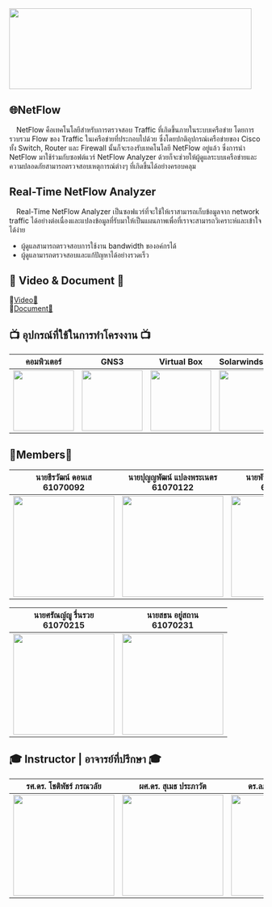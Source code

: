 <img src="http://allvectorlogo.com/img/2017/02/solarwinds-logo.png" width="480" height="160">

## 🌐NetFlow
&emsp;NetFlow คือเทคโนโลยีสำหรับการตรวจสอบ Traffic ที่เกิดขึ้นภายในระบบเครือข่าย โดยการรวบรวม Flow ของ Traffic ในเครือข่ายที่ประกอบไปด้วย ซึ่งโดยปกติอุปกรณ์เครือข่ายของ Cisco ทั้ง Switch, Router และ Firewall นั้นก็จะรองรับเทคโนโลยี NetFlow อยู่แล้ว ซึ่งการนำ NetFlow มาใช้ร่วมกับซอฟต์แวร์ NetFlow Analyzer ด้วยก็จะช่วยให้ผู้ดูแลระบบเครือข่ายและความปลอดภัยสามารถตรวจสอบเหตุการณ์ต่างๆ ที่เกิดขึ้นได้อย่างครอบคลุม

## Real-Time NetFlow Analyzer
&emsp;Real-Time NetFlow Analyzer เป็นซอฟแวร์ที่จะใช้ให้เราสามารถเก็บข้อมูลจาก network traffic ได้อย่างต่อเนื่องและแปลงข้อมูลที่รับมาให้เป็นแผนภาพเพื่อที่เราจะสามารถวิเคราะห์และเข้าใจได้ง่าย
* ผู้ดูแลสามารถตรวจสอบการใช้งาน bandwidth ของอค์กรได้
* ผู้ดูแลามารถตรวจสอบและแก้ปัญหาได้อย่างรวดเร็ว

## :movie_camera: Video & Document 📄
🔗[Video:movie_camera:](https://youtu.be/yaKTCWYTV8A) <br />
🔗[Document📄](https://docs.google.com/document/d/1efFOiFsZt8xv_qTV-_Ao-DQUo2fJTWj5qQR5B-GE1A8/edit?usp=sharing)

## 📺 อุปกรณ์ที่ใช้ในการทำโครงงาน 📺

| คอมพิวเตอร์ | GNS3 | Virtual Box | SolarwindsNTA | Windows 10 |
| :--------: | :--------: | :--------: | :--------: | :--------: |
| <img src="https://i3.wp.com/beelievesourcing.co.th/wp-content/uploads/2019/02/9Sat.com_20181006132317.jpg" width="120" height="120"></a> | <img src="https://www.gns3.com/assets/images/logo-colour.png" width="120" height="120"></a> | <img src="https://cdn2.iconfinder.com/data/icons/metro-uinvert-dock/256/VirtualBox.png" width="120" height="120"></a> | <img src="https://cdn6.aptoide.com/imgs/1/6/9/169f8d2a03afb33e8fbfa585f2487fb9_icon.png?w=160" width="120" height="120"></a> | <img src="https://seeklogo.com/images/W/windows-10-icon-logo-5BC5C69712-seeklogo.com.png" height="120"></a> |

## :boy:Members:boy:

| นายธีรวัฒน์ ดอนเส <br> 61070092	 | นายปุญญพัฒน์ แปลงพระเนตร <br> 61070122 | นายพัทธพล ยางกิจวิบูลย์ <br> 61070138 |
| :--------: | :--------: | :--------: |
|   <img src="https://scontent.fbkk12-4.fna.fbcdn.net/v/t1.0-9/66749801_2231048483872826_4636168916857520128_n.jpg?_nc_cat=110&_nc_sid=09cbfe&_nc_eui2=AeFDDiPVfvUn1PKqDBoOfYOkJELgAihkn2AkQuACKGSfYEVWgkov0_Q0VegpRvxBlvzuoKa6mg4jnqs3WeBr0iXV&_nc_ohc=nlFTVzU-N5oAX_xqV4k&_nc_ht=scontent.fbkk12-4.fna&oh=a92432118894b6365340a584dbdb236c&oe=5EEA2903" width="200" height="200"></a>  | <img src="https://scontent.fbkk8-3.fna.fbcdn.net/v/t31.0-8/18699367_1333271430102995_8006269097031661706_o.jpg?_nc_cat=111&_nc_sid=ad2b24&_nc_eui2=AeGsYJdEgheMkPGej1DK2bFGO11R_D-2xC07XVH8P7bELflxxN0-VIJnEitwg0bChr6VE3lukry1iZu1cz2RGDUI&_nc_ohc=Vvzd8BzXSbYAX_lMeJS&_nc_ht=scontent.fbkk8-3.fna&oh=8b573d9389cc1311a67bbc9b60f3721b&oe=5EE895F4" width="200" height="200"></a>  |   <img src="https://scontent.fbkk12-1.fna.fbcdn.net/v/t31.0-8/11052001_1214342028580586_761503779277126202_o.jpg?_nc_cat=101&_nc_sid=174925&_nc_eui2=AeEHouO9jQgZ_s5VOdkNNPa90ZWkVOoCRn_RlaRU6gJGf4BwrifoBIKttH9HLDhJPRdufQOxVlVKXvI01D_HiI4v&_nc_ohc=BWs-FtsNdrIAX-QHFiG&_nc_ht=scontent.fbkk12-1.fna&oh=6f0bb0f85421a29985e905b692aa6fe4&oe=5EEA1DA8" width="200" height="200"></a> |

| นายศรัณญ์ญู รื่นรวย <br> 61070215 | นายสธน อยู่สถาน <br> 61070231 |
| :--------: | :--------: |
| <img src="https://media.discordapp.net/attachments/426628490012655628/712582192093724762/IMG_1005.JPG?width=397&height=529" width="200" height="200"></a> | <img src="https://scontent.fbkk12-4.fna.fbcdn.net/v/t1.0-9/p960x960/88197267_2651166381655009_1735129893814927360_o.jpg?_nc_cat=103&_nc_sid=85a577&_nc_eui2=AeGjCFlHq2No-M6dQJuLFRTpC-YKLuabAe8L5gou5psB7ybkBlgecIjuIjqGu6snb3y_-5Yofm-OfK5MsaptkGLj&_nc_oc=AQlffnO_OeW-D25xfB57vvkILCQa-4F1RZMiHC5YJFKkLVGhfDwDkHm6Q2km5Hd0bHg6mtr3Dx3NvZdk_fmNiaGG&_nc_ht=scontent.fbkk12-4.fna&_nc_tp=6&oh=0ae736b685182281c0834d306ccae2ca&oe=5EEA2EFD" width="200" height="200"></a> |

## 🎓 Instructor | อาจารย์ที่ปรึกษา 🎓

| รศ.ดร. โชติพัชร์ ภรณวลัย	 | ผศ.ดร. สุเมธ ประภาวัต | ดร.ลภัส ประดิษฐ์ทัศนีย์ |
| :--------: | :--------: | :--------: |
| <img src="https://www.it.kmitl.ac.th/wp-content/uploads/2017/12/Chotipat-300x300.jpg" width="200" height="200"></a> | <img src="https://www.it.kmitl.ac.th/wp-content/uploads/2017/12/Sumet-300x300.jpg" width="200" height="200"></a> | <img src="https://www.it.kmitl.ac.th/wp-content/uploads/2018/03/Lapas-300x300.jpg" width="200" height="200"></a> |
